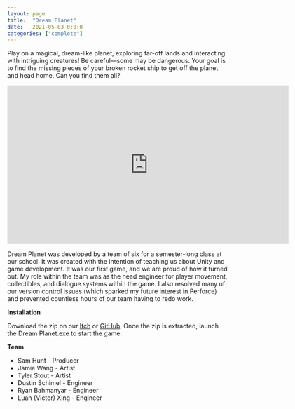 ```yaml
---
layout: page
title:  "Dream Planet"
date:   2021-05-03 0:0:0
categories: ["complete"]
---
```

Play on a magical, dream-like planet, exploring far-off lands and interacting with intriguing creatures! Be careful—some may be dangerous. Your goal is to find the missing pieces of your broken rocket ship to get off the planet and head home. Can you find them all?

<center><iframe width="642" height="362" src="https://www.youtube-nocookie.com/embed/RTaO13VMaoA?si=kheLmEUKG1p8wni_" title="YouTube video player" frameborder="0" allow="accelerometer; autoplay; clipboard-write; encrypted-media; gyroscope; picture-in-picture; web-share" referrerpolicy="strict-origin-when-cross-origin" allowfullscreen></iframe></center>

Dream Planet was developed by a team of six for a semester-long class at our school. It was created with the intention of teaching us about Unity and game development. It was our first game, and we are proud of how it turned out. My role within the team was as the head engineer for player movement, collectibles, and dialogue systems within the game. I also resolved many of our version control issues (which sparked my future interest in Perforce) and prevented countless hours of our team having to redo work.

**Installation** 

Download the zip on our [Itch][dreamplanet-itch] or [GitHub][dreamplanet-git]. Once the zip is extracted, launch the Dream Planet.exe to start the game.

**Team** 
- Sam Hunt - Producer
- Jamie Wang - Artist
- Tyler Stout - Artist
- Dustin Schimel - Engineer
- Ryan Bahmanyar - Engineer
- Luan (Victor) Xing - Engineer

[dreamplanet-git]: https://github.com/DustinSchimel/Dream_Planet
[dreamplanet-itch]: https://hunt7721.itch.io/dream-planet
